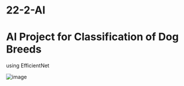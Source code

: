 # 22-2-AI

# AI Project for Classification of Dog Breeds
using EfficientNet 

![image](https://user-images.githubusercontent.com/108450957/211132422-cdaa64fc-adba-4cbb-8b3d-cdca7cda624d.png)

